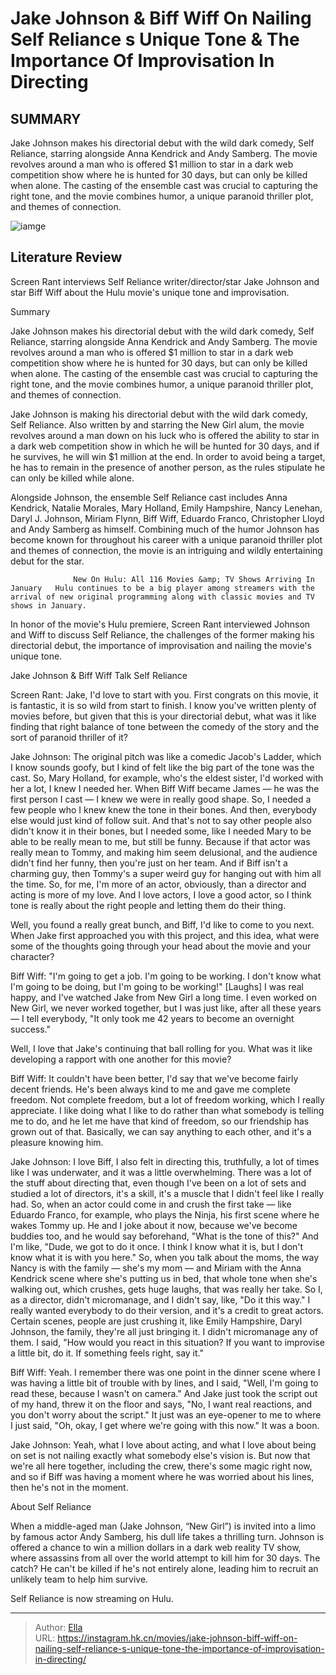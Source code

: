 # Jake Johnson &amp; Biff Wiff On Nailing Self Reliance s Unique Tone &amp; The Importance Of Improvisation In Directing


## SUMMARY 



  Jake Johnson makes his directorial debut with the wild dark comedy, Self Reliance, starring alongside Anna Kendrick and Andy Samberg.   The movie revolves around a man who is offered $1 million to star in a dark web competition show where he is hunted for 30 days, but can only be killed when alone.   The casting of the ensemble cast was crucial to capturing the right tone, and the movie combines humor, a unique paranoid thriller plot, and themes of connection.  

![iamge]()

## Literature Review

Screen Rant interviews Self Reliance writer/director/star Jake Johnson and star Biff Wiff about the Hulu movie&#39;s unique tone and improvisation.


Summary

  Jake Johnson makes his directorial debut with the wild dark comedy, Self Reliance, starring alongside Anna Kendrick and Andy Samberg.   The movie revolves around a man who is offered $1 million to star in a dark web competition show where he is hunted for 30 days, but can only be killed when alone.   The casting of the ensemble cast was crucial to capturing the right tone, and the movie combines humor, a unique paranoid thriller plot, and themes of connection.  





Jake Johnson is making his directorial debut with the wild dark comedy, Self Reliance. Also written by and starring the New Girl alum, the movie revolves around a man down on his luck who is offered the ability to star in a dark web competition show in which he will be hunted for 30 days, and if he survives, he will win $1 million at the end. In order to avoid being a target, he has to remain in the presence of another person, as the rules stipulate he can only be killed while alone.




Alongside Johnson, the ensemble Self Reliance cast includes Anna Kendrick, Natalie Morales, Mary Holland, Emily Hampshire, Nancy Lenehan, Daryl J. Johnson, Miriam Flynn, Biff Wiff, Eduardo Franco, Christopher Lloyd and Andy Samberg as himself. Combining much of the humor Johnson has become known for throughout his career with a unique paranoid thriller plot and themes of connection, the movie is an intriguing and wildly entertaining debut for the star.

                  New On Hulu: All 116 Movies &amp; TV Shows Arriving In January   Hulu continues to be a big player among streamers with the arrival of new original programming along with classic movies and TV shows in January.   

In honor of the movie&#39;s Hulu premiere, Screen Rant interviewed Johnson and Wiff to discuss Self Reliance, the challenges of the former making his directorial debut, the importance of improvisation and nailing the movie&#39;s unique tone.


 Jake Johnson &amp; Biff Wiff Talk Self Reliance 
          




Screen Rant: Jake, I&#39;d love to start with you. First congrats on this movie, it is fantastic, it is so wild from start to finish. I know you&#39;ve written plenty of movies before, but given that this is your directorial debut, what was it like finding that right balance of tone between the comedy of the story and the sort of paranoid thriller of it?


Jake Johnson: The original pitch was like a comedic Jacob&#39;s Ladder, which I know sounds goofy, but I kind of felt like the big part of the tone was the cast. So, Mary Holland, for example, who&#39;s the eldest sister, I&#39;d worked with her a lot, I knew I needed her. When Biff Wiff became James — he was the first person I cast — I knew we were in really good shape. So, I needed a few people who I knew knew the tone in their bones. And then, everybody else would just kind of follow suit. And that&#39;s not to say other people also didn&#39;t know it in their bones, but I needed some, like I needed Mary to be able to be really mean to me, but still be funny.
Because if that actor was really mean to Tommy, and making him seem delusional, and the audience didn&#39;t find her funny, then you&#39;re just on her team. And if Biff isn&#39;t a charming guy, then Tommy&#39;s a super weird guy for hanging out with him all the time. So, for me, I&#39;m more of an actor, obviously, than a director and acting is more of my love. And I love actors, I love a good actor, so I think tone is really about the right people and letting them do their thing.





Well, you found a really great bunch, and Biff, I&#39;d like to come to you next. When Jake first approached you with this project, and this idea, what were some of the thoughts going through your head about the movie and your character?


Biff Wiff: &#34;I&#39;m going to get a job. I&#39;m going to be working. I don&#39;t know what I&#39;m going to be doing, but I&#39;m going to be working!&#34; [Laughs] I was real happy, and I&#39;ve watched Jake from New Girl a long time. I even worked on New Girl, we never worked together, but I was just like, after all these years — I tell everybody, &#34;It only took me 42 years to become an overnight success.&#34;


          

Well, I love that Jake&#39;s continuing that ball rolling for you. What was it like developing a rapport with one another for this movie?





Biff Wiff: It couldn&#39;t have been better, I&#39;d say that we&#39;ve become fairly decent friends. He&#39;s been always kind to me and gave me complete freedom. Not complete freedom, but a lot of freedom working, which I really appreciate. I like doing what I like to do rather than what somebody is telling me to do, and he let me have that kind of freedom, so our friendship has grown out of that. Basically, we can say anything to each other, and it&#39;s a pleasure knowing him.



Jake Johnson: I love Biff, I also felt in directing this, truthfully, a lot of times like I was underwater, and it was a little overwhelming. There was a lot of the stuff about directing that, even though I&#39;ve been on a lot of sets and studied a lot of directors, it&#39;s a skill, it&#39;s a muscle that I didn&#39;t feel like I really had. So, when an actor could come in and crush the first take — like Eduardo Franco, for example, who plays the Ninja, his first scene where he wakes Tommy up. He and I joke about it now, because we&#39;ve become buddies too, and he would say beforehand, &#34;What is the tone of this?&#34; And I&#39;m like, &#34;Dude, we got to do it once. I think I know what it is, but I don&#39;t know what it is with you here.&#34;
So, when you talk about the moms, the way Nancy is with the family — she&#39;s my mom — and Miriam with the Anna Kendrick scene where she&#39;s putting us in bed, that whole tone when she&#39;s walking out, which crushes, gets huge laughs, that was really her take. So I, as a director, didn&#39;t micromanage, and I didn&#39;t say, like, &#34;Do it this way.&#34; I really wanted everybody to do their version, and it&#39;s a credit to great actors. Certain scenes, people are just crushing it, like Emily Hampshire, Daryl Johnson, the family, they&#39;re all just bringing it. I didn&#39;t micromanage any of them. I said, &#34;How would you react in this situation? If you want to improvise a little bit, do it. If something feels right, say it.&#34;






Biff Wiff: Yeah. I remember there was one point in the dinner scene where I was having a little bit of trouble with by lines, and I said, &#34;Well, I&#39;m going to read these, because I wasn&#39;t on camera.&#34; And Jake just took the script out of my hand, threw it on the floor and says, &#34;No, I want real reactions, and you don&#39;t worry about the script.&#34; It just was an eye-opener to me to where I just said, &#34;Oh, okay, I get where we&#39;re going with this now.&#34; It was a boon.



Jake Johnson: Yeah, what I love about acting, and what I love about being on set is not nailing exactly what somebody else&#39;s vision is. But now that we&#39;re all here together, including the crew, there&#39;s some magic right now, and so if Biff was having a moment where he was worried about his lines, then he&#39;s not in the moment.




 About Self Reliance 
         




When a middle-aged man (Jake Johnson, “New Girl”) is invited into a limo by famous actor Andy Samberg, his dull life takes a thrilling turn. Johnson is offered a chance to win a million dollars in a dark web reality TV show, where assassins from all over the world attempt to kill him for 30 days. The catch? He can&#39;t be killed if he&#39;s not entirely alone, leading him to recruit an unlikely team to help him survive. 



Self Reliance is now streaming on Hulu.






---

> Author: [Ella](https://instagram.hk.cn/)  
> URL: https://instagram.hk.cn/movies/jake-johnson-biff-wiff-on-nailing-self-reliance-s-unique-tone-the-importance-of-improvisation-in-directing/  

